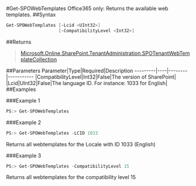 #Get-SPOWebTemplates
Office365 only: Returns the available web templates.
##Syntax
```powershell
Get-SPOWebTemplates [-Lcid <UInt32>]
                    [-CompatibilityLevel <Int32>]
```


##Returns
>[Microsoft.Online.SharePoint.TenantAdministration.SPOTenantWebTemplateCollection](https://msdn.microsoft.com/en-us/library/microsoft.online.sharepoint.tenantadministration.spotenantwebtemplatecollection.aspx)

##Parameters
Parameter|Type|Required|Description
---------|----|--------|-----------
|CompatibilityLevel|Int32|False|The version of SharePoint|
|Lcid|UInt32|False|The language ID. For instance: 1033 for English|
##Examples

###Example 1
```powershell
PS:> Get-SPOWebTemplates
```


###Example 2
```powershell
PS:> Get-SPOWebTemplates -LCID 1033
```
Returns all webtemplates for the Locale with ID 1033 (English)

###Example 3
```powershell
PS:> Get-SPOWebTemplates -CompatibilityLevel 15
```
Returns all webtemplates for the compatibility level 15
